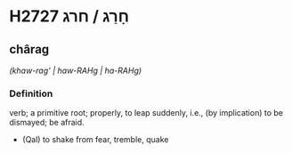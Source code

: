 # H2727 חָרַג / חרג

## chârag

_(khaw-rag' | haw-RAHɡ | ha-RAHɡ)_

### Definition

verb; a primitive root; properly, to leap suddenly, i.e., (by implication) to be dismayed; be afraid.

- (Qal) to shake from fear, tremble, quake
